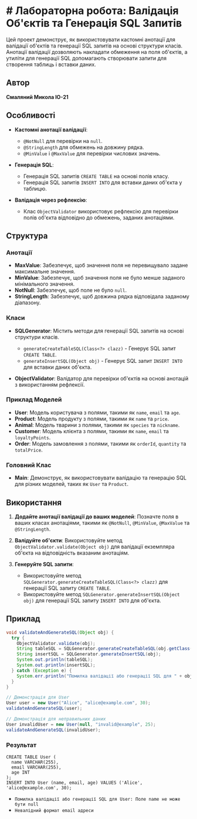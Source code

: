 # # Лабораторна робота: Валідація Об'єктів та Генерація SQL Запитів

Цей проект демонструє, як використовувати кастомні анотації для валідації об'єктів та генерації SQL запитів на основі структури класів. Анотації валідації дозволяють накладати обмеження на поля об'єктів, а утиліти для генерації SQL допомагають створювати запити для створення таблиць і вставки даних.

## **Автор**
**Смаляний Микола ІО-21**

## Особливості

- **Кастомні анотації валідації**:
  - `@NotNull` для перевірки на `null`.
  - `@StringLength` для обмежень на довжину рядка.
  - `@MinValue` і `@MaxValue` для перевірки числових значень.

- **Генерація SQL**:
  - Генерація SQL запитів `CREATE TABLE` на основі полів класу.
  - Генерація SQL запитів `INSERT INTO` для вставки даних об'єкта у таблицю.

- **Валідація через рефлексію**:
  - Клас `ObjectValidator` використовує рефлексію для перевірки полів об'єкта відповідно до обмежень, заданих анотаціями.

## Структура

### Анотації
- **MaxValue**: Забезпечує, щоб значення поля не перевищувало задане максимальне значення.
- **MinValue**: Забезпечує, щоб значення поля не було менше заданого мінімального значення.
- **NotNull**: Забезпечує, щоб поле не було `null`.
- **StringLength**: Забезпечує, щоб довжина рядка відповідала заданому діапазону.

### Класи
- **SQLGenerator**: Містить методи для генерації SQL запитів на основі структури класів.
  - `generateCreateTableSQL(Class<?> clazz)` - Генерує SQL запит `CREATE TABLE`.
  - `generateInsertSQL(Object obj)` - Генерує SQL запит `INSERT INTO` для вставки даних об'єкта.

- **ObjectValidator**: Валідатор для перевірки об'єктів на основі анотацій з використанням рефлексії.

### Приклад Моделей
- **User**: Модель користувача з полями, такими як `name`, `email` та `age`.
- **Product**: Модель продукту з полями, такими як `name` та `price`.
- **Animal**: Модель тварини з полями, такими як `species` та `nickname`.
- **Customer**: Модель клієнта з полями, такими як `name`, `email` та `loyaltyPoints`.
- **Order**: Модель замовлення з полями, такими як `orderId`, `quantity` та `totalPrice`.

### Головний Клас
- **Main**: Демонструє, як використовувати валідацію та генерацію SQL для різних моделей, таких як `User` та `Product`.

## Використання

1. **Додайте анотації валідації до ваших моделей**: Позначте поля в ваших класах анотаціями, такими як `@NotNull`, `@MinValue`, `@MaxValue` та `@StringLength`.
   
2. **Валідуйте об'єкти**: Використовуйте метод `ObjectValidator.validate(Object obj)` для валідації екземпляра об'єкта на відповідність вказаним анотаціям.

3. **Генеруйте SQL запити**:
   - Використовуйте метод `SQLGenerator.generateCreateTableSQL(Class<?> clazz)` для генерації SQL запиту `CREATE TABLE`.
   - Використовуйте метод `SQLGenerator.generateInsertSQL(Object obj)` для генерації SQL запиту `INSERT INTO` для об'єкта.

## Приклад

```java
void validateAndGenerateSQL(Object obj) {
  try {
    ObjectValidator.validate(obj);
    String tableSQL = SQLGenerator.generateCreateTableSQL(obj.getClass());
    String insertSQL = SQLGenerator.generateInsertSQL(obj);
    System.out.println(tableSQL);
    System.out.println(insertSQL);
  } catch (Exception e) {
    System.err.println("Помилка валідації або генерації SQL для " + obj.getClass().getSimpleName() + ": " + e.getMessage());
  }
}

// Демонстрація для User
User user = new User("Alice", "alice@example.com", 30);
validateAndGenerateSQL(user);

// Демонстрація для неправильних даних
User invalidUser = new User(null, "invalid@example", 25);
validateAndGenerateSQL(invalidUser);
```

### Результат

```
CREATE TABLE User (
  name VARCHAR(255),
  email VARCHAR(255),
  age INT
);
INSERT INTO User (name, email, age) VALUES ('Alice', 'alice@example.com', 30);
```

- `Помилка валідації або генерації SQL для User: Поле name не може бути null`
- `Невалідний формат email адреси`

